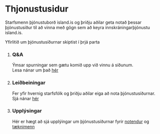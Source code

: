 # Thjonustusidur

Starfsmenn þjónustuborð island.is og þriðju aðilar geta notað þessar þjónustusíður til að vinna með gögn
sem að keyra innskráningarþjónustu island.is.

Yfirlitið um þjónustusíðurnar skiptist í þrjá parta

1.  ### Q&A

    Ýmsar spurningar sem gætu komið upp við vinnu á síðunum.  
    Lesa nánar um það [hér](q-and-a/README.md)

2.  ### Leiðbeiningar

    Fer yfir hvernig starfsfólk og þriðju aðilar eiga að nota þjónustusíðurnar.  
    Sjá nánar [hér](instructions/README.md)

3.  ### Upplýsingar

    Hér er hægt að sjá upplýingar um þjónustusíðurnar fyrir [notendur](information/end-users.md) og [tæknimenn](information/technicians.md)
